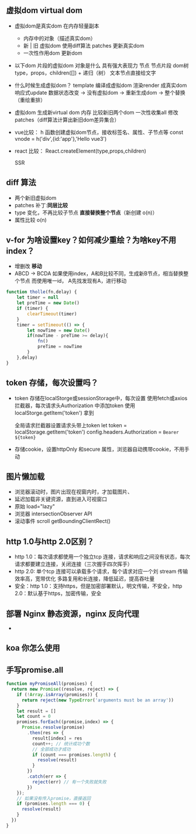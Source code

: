 ## 虚拟dom virtual dom
- 虚拟dom是真实dom 在内存轻量副本
  - 内存中的对象（描述真实dom）
  - 新 | 旧 虚拟dom 使用diff算法 patches 更新真实dom
  - 一次性作用dom 更新dom

- 以下dom 片段的虚拟dom 对象是什么
  具有强大表现力 节点 节点片段 dom树
  type，props，children([]) + 递归（树）
  文本节点直接给文字
  
- 什么时候生成虚拟dom？
  template 编译成虚拟dom 渲染render 成真实dom
  响应式update 数据状态改变 -> 没有虚拟dom -> 重新生成dom -> 整个替换（重绘重排）

- 虚拟dom 生成新virtual dom 内存 比较新旧两个dom
  一次性收集all 修改patches（diff算法计算出新旧dom差异集合）
- vue比较：
  h 函数创建虚拟dom节点，接收标签名、属性、子节点等
  const vnode = h('div',{id:'app'},'Hello vue3')
- react 比较：
  React.createElement(type,props,children)
  
  SSR  

## diff 算法
- 两个新旧虚拟dom 
- patches 补丁:**同层比较**
- type 变化，不再比较子节点
  **直接替换整个节点**（新创建 o(n)）
- 属性比较 o(n)
  
## v-for 为啥设置key？如何减少重绘？为啥key不用index？
- 增删改 **移动**
- ABCD -> BCDA 如果使用index，A和B比较不同，生成新B节点，相当替换整个节点
  而使用唯一id， A先找发现有A，进行移动

```js
function tholle(fn,delay) {
    let timer = null
    let preTime = new Date()
    if (timer) {
        clearTimeout(timer)
    }
    timer = setTimeout(() => {
        let nowTime = new Date()
        if(nowTime - preTime >= delay){
            fn()
            preTime = nowTime
        }
    },delay)
}
```
## token 存储，每次设置吗？
- token 存储在localStorge或sessionStorage中，每次设置
  使用fetch或axios 拦截器，每次请求头Authorization 中添加token
  使用localStorge.getItem('token') 拿到

  全局请求拦截器设置请求头带上token
  let token = localStorage.getItem('token')
  config.headers.Authorization = `Bearer ${token}`
- 存储cookie，设置httpOnly 和secure 属性，浏览器自动携带cookie，不用手动

## 图片懒加载
- 浏览器滚动时，图片出现在视窗内时，才加载图片、
- 延迟加载非关键资源，直到进入可视窗口
- 原始 load="lazy"
- 浏览器 intersectionObserver API
- 滚动事件 scroll getBoundingClientRect()

## http 1.0与http 2.0区别？
- http 1.0：每次请求都使用一个独立tcp 连接，请求和响应之间没有状态，每次请求都要建立连接，关闭连接（三次握手四次挥手）
- http 2.0: 单个tcp 连接可以承载多个请求，每个请求对应一个刘 stream 传输效率高，宽带优化
  多路复用和长连接，降低延迟，提高吞吐量
- 安全：http 1.0：支持https，但是加密部署默认，明文传输，不安全，http 2.0：默认基于https，加密传输，安全

## 部署 Nginx 静态资源，nginx 反向代理
-

## koa 你怎么使用

## 手写promise.all 
```js
function myPromiseAll(promises) {
  return new Promise((resolve, reject) => {
    if (!Array.isArray(promises)) {
      return reject(new TypeError('arguments must be an array'))
    }
    let result = []
    let count = 0
    promises.forEach((promise,index) => {
      Promise.resolve(promise)
        .then(res => {
          result[index] = res
          count++; // 统计成功个数
          // 全部成功才成功
          if (count === promises.length) {
            resolve(result)
          }
        })
        .catch(err => {
          reject(err) // 有一个失败就失败
        })
    });
    // 如果没有传入promise，直接返回
    if (promises.length === 0) {
      resolve(result)
    }
  })
}
```
